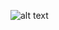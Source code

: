 ![alt text](https://raw.githubusercontent.com/oclassiccato/dotfiles/main/screenshot/2022-02-02-222740_1920x1080_scrot.png)
